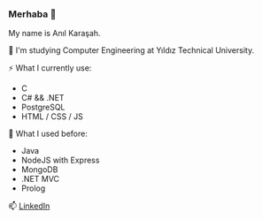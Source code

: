 ### Merhaba 👋

My name is Anıl Karaşah.

📌 I'm studying Computer Engineering at Yıldız Technical University.

⚡ What I currently use:
- C
- C# && .NET
- PostgreSQL
- HTML / CSS / JS

🔭 What I used before:
- Java
- NodeJS with Express
- MongoDB
- .NET MVC
- Prolog
	
📫  [LinkedIn](https://www.linkedin.com/in/anilkarasah/)
